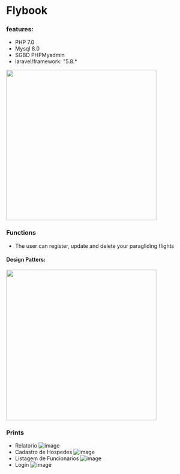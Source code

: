 # Flybook

### features: 
- PHP 7.0
- Mysql 8.0
- SGBD PHPMyadmin
- laravel/framework: "5.8.*
<p align=""><img src="https://res.cloudinary.com/dtfbvvkyp/image/upload/v1566331377/laravel-logolockup-cmyk-red.svg" width="400"></p>




### Functions
- The user can register, update and delete your paragliding flights
#### Design Patters:
<p align=""><img src="https://lh3.googleusercontent.com/ku6bNDhW6WnLpWFkjHwMHC8amo746x937hdH3tITeGlQAl2t-34N923eyt_bAuSkmn4PDM_XUwwNpHIg4EHhfU2fp1ZxCKVYuPqpu5SU95h58OFtiWhXKAJXfHy1Try1eKW4u6RJ" width="400"></p>

### Prints 
- Relatorio
![image](https://user-images.githubusercontent.com/41880119/64926712-16162000-d7d7-11e9-8362-55516346b345.png)
- Cadastro de Hospedes
![image](https://user-images.githubusercontent.com/41880119/64926740-7016e580-d7d7-11e9-96c3-2819fa8ff143.png)
- Listagem de Funcionarios
![image](https://user-images.githubusercontent.com/41880119/64926748-92106800-d7d7-11e9-8f70-c1aadf1102ae.png)
- Login
![image](https://user-images.githubusercontent.com/41880119/64926823-a4d76c80-d7d8-11e9-927c-3367f2cd8c93.png)


